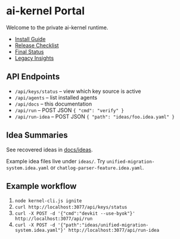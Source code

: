 # ai-kernel Portal

Welcome to the private ai-kernel runtime.

- [Install Guide](../InstallKernel.md)
- [Release Checklist](../RELEASE_CHECKLIST.md)
- [Final Status](./final-kernel-status.md)
- [Legacy Insights](./legacy-insights.md)

## API Endpoints

- `/api/keys/status` – view which key source is active
- `/api/agents` – list installed agents
- `/api/docs` – this documentation
- `/api/run` – POST JSON `{ "cmd": "verify" }`
- `/api/run-idea` – POST JSON `{ "path": "ideas/foo.idea.yaml" }`

## Idea Summaries

See recovered ideas in [docs/ideas](./ideas/).

Example idea files live under `ideas/`. Try `unified-migration-system.idea.yaml` or `chatlog-parser-feature.idea.yaml`.

## Example workflow

1. `node kernel-cli.js ignite`
2. `curl http://localhost:3077/api/keys/status`
3. `curl -X POST -d '{"cmd":"devkit --use-byok"}' http://localhost:3077/api/run`
4. `curl -X POST -d '{"path":"ideas/unified-migration-system.idea.yaml"}' http://localhost:3077/api/run-idea`
